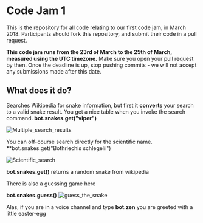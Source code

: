 # Code Jam 1

This is the repository for all code relating to our first code jam, in March 2018. Participants should fork this repository, and submit their code in a pull request.

**This code jam runs from the 23rd of March to the 25th of March, measured using the UTC timezone.** Make sure you open your pull request by then. Once the deadline is up, stop pushing commits - we will not accept any submissions made after this date.

## What does it do?
Searches Wikipedia for snake information, but first it **converts** your search to a valid snake result. You get a nice table when you invoke the search command.
**bot.snakes.get("viper")**

![Multiple_search_results](https://i.imgur.com/9Lij5Jp.png)

You can off-course search directly for the scientific name.
**bot.snakes.get("Bothriechis schlegelii")

![Scientific_search](https://i.imgur.com/M7WdO18.png)

**bot.snakes.get()** returns a random snake from wikipedia

There is also a guessing game here

**bot.snakes.guess()**
![guess_the_snake](https://i.imgur.com/JWHrDbk.png)

Alas, if you are in a voice channel and type **bot.zen** you are greeted with a little easter-egg
